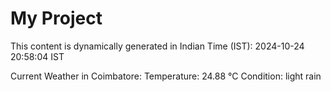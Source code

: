 # My Project

This content is dynamically generated in Indian Time (IST): 2024-10-24 20:58:04 IST


Current Weather in Coimbatore:
Temperature: 24.88 °C
Condition: light rain
